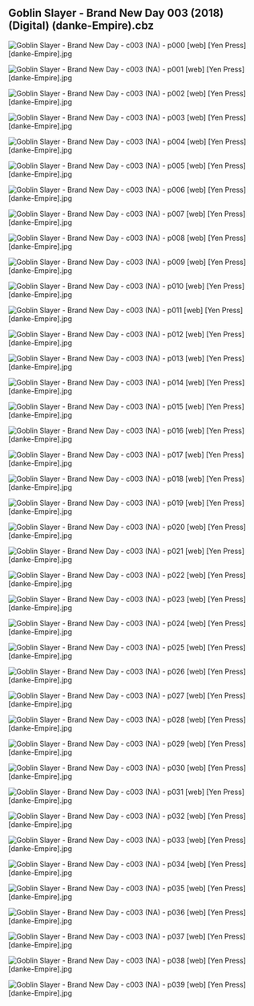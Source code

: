 ## Goblin Slayer - Brand New Day 003 (2018) (Digital) (danke-Empire).cbz

![Goblin Slayer - Brand New Day - c003 (NA) - p000 [web] [Yen Press] [danke-Empire].jpg](https://wx1.sinaimg.cn/large/6a9fdecaly1fubaaauy0hj20p011i193.jpg)

![Goblin Slayer - Brand New Day - c003 (NA) - p001 [web] [Yen Press] [danke-Empire].jpg](https://wx1.sinaimg.cn/large/6a9fdecaly1fubaacp18cj20p011idin.jpg)

![Goblin Slayer - Brand New Day - c003 (NA) - p002 [web] [Yen Press] [danke-Empire].jpg](https://wx1.sinaimg.cn/large/6a9fdecaly1fubaafvo2sj20p011iwpa.jpg)

![Goblin Slayer - Brand New Day - c003 (NA) - p003 [web] [Yen Press] [danke-Empire].jpg](https://wx1.sinaimg.cn/large/6a9fdecaly1fubaai9nxij20p011igwe.jpg)

![Goblin Slayer - Brand New Day - c003 (NA) - p004 [web] [Yen Press] [danke-Empire].jpg](https://wx1.sinaimg.cn/large/6a9fdecaly1fubaakyyunj20p011iwp3.jpg)

![Goblin Slayer - Brand New Day - c003 (NA) - p005 [web] [Yen Press] [danke-Empire].jpg](https://wx1.sinaimg.cn/large/6a9fdecaly1fubaaoqmzcj20p011i4bd.jpg)

![Goblin Slayer - Brand New Day - c003 (NA) - p006 [web] [Yen Press] [danke-Empire].jpg](https://wx1.sinaimg.cn/large/6a9fdecaly1fubaar6wpij20p011i7fs.jpg)

![Goblin Slayer - Brand New Day - c003 (NA) - p007 [web] [Yen Press] [danke-Empire].jpg](https://wx1.sinaimg.cn/large/6a9fdecaly1fubaatpxe9j20p011igvp.jpg)

![Goblin Slayer - Brand New Day - c003 (NA) - p008 [web] [Yen Press] [danke-Empire].jpg](https://wx1.sinaimg.cn/large/6a9fdecaly1fubaawm1k1j20p011iqe5.jpg)

![Goblin Slayer - Brand New Day - c003 (NA) - p009 [web] [Yen Press] [danke-Empire].jpg](https://wx1.sinaimg.cn/large/6a9fdecaly1fubaazxw1aj20p011iwo2.jpg)

![Goblin Slayer - Brand New Day - c003 (NA) - p010 [web] [Yen Press] [danke-Empire].jpg](https://wx1.sinaimg.cn/large/6a9fdecaly1fubab2f6pcj20p011igz5.jpg)

![Goblin Slayer - Brand New Day - c003 (NA) - p011 [web] [Yen Press] [danke-Empire].jpg](https://wx1.sinaimg.cn/large/6a9fdecaly1fubab4x78pj20p011itj1.jpg)

![Goblin Slayer - Brand New Day - c003 (NA) - p012 [web] [Yen Press] [danke-Empire].jpg](https://wx1.sinaimg.cn/large/6a9fdecaly1fubab755vzj20p011ik37.jpg)

![Goblin Slayer - Brand New Day - c003 (NA) - p013 [web] [Yen Press] [danke-Empire].jpg](https://wx1.sinaimg.cn/large/6a9fdecaly1fubab9iaxmj20p011iwq9.jpg)

![Goblin Slayer - Brand New Day - c003 (NA) - p014 [web] [Yen Press] [danke-Empire].jpg](https://wx1.sinaimg.cn/large/6a9fdecaly1fubabcg0zlj20p011iwqw.jpg)

![Goblin Slayer - Brand New Day - c003 (NA) - p015 [web] [Yen Press] [danke-Empire].jpg](https://wx1.sinaimg.cn/large/6a9fdecaly1fubabewhyrj20p011ik32.jpg)

![Goblin Slayer - Brand New Day - c003 (NA) - p016 [web] [Yen Press] [danke-Empire].jpg](https://wx1.sinaimg.cn/large/6a9fdecaly1fubabhmt16j20p011i12o.jpg)

![Goblin Slayer - Brand New Day - c003 (NA) - p017 [web] [Yen Press] [danke-Empire].jpg](https://wx1.sinaimg.cn/large/6a9fdecaly1fubablj0kuj20p011i48j.jpg)

![Goblin Slayer - Brand New Day - c003 (NA) - p018 [web] [Yen Press] [danke-Empire].jpg](https://wx1.sinaimg.cn/large/6a9fdecaly1fubabo25qij20p011i13z.jpg)

![Goblin Slayer - Brand New Day - c003 (NA) - p019 [web] [Yen Press] [danke-Empire].jpg](https://wx1.sinaimg.cn/large/6a9fdecaly1fubabq8j21j20p011idqj.jpg)

![Goblin Slayer - Brand New Day - c003 (NA) - p020 [web] [Yen Press] [danke-Empire].jpg](https://wx1.sinaimg.cn/large/6a9fdecaly1fubabvjzqij20p011ik26.jpg)

![Goblin Slayer - Brand New Day - c003 (NA) - p021 [web] [Yen Press] [danke-Empire].jpg](https://wx1.sinaimg.cn/large/6a9fdecaly1fubabyvqscj20p011iwo2.jpg)

![Goblin Slayer - Brand New Day - c003 (NA) - p022 [web] [Yen Press] [danke-Empire].jpg](https://wx1.sinaimg.cn/large/6a9fdecaly1fubac12lj8j20p011in7b.jpg)

![Goblin Slayer - Brand New Day - c003 (NA) - p023 [web] [Yen Press] [danke-Empire].jpg](https://wx1.sinaimg.cn/large/6a9fdecaly1fubac45g4oj20p011i7gg.jpg)

![Goblin Slayer - Brand New Day - c003 (NA) - p024 [web] [Yen Press] [danke-Empire].jpg](https://wx1.sinaimg.cn/large/6a9fdecaly1fubac9sigsj20p011iak7.jpg)

![Goblin Slayer - Brand New Day - c003 (NA) - p025 [web] [Yen Press] [danke-Empire].jpg](https://wx1.sinaimg.cn/large/6a9fdecaly1fubaccvgopj20p011igwr.jpg)

![Goblin Slayer - Brand New Day - c003 (NA) - p026 [web] [Yen Press] [danke-Empire].jpg](https://wx1.sinaimg.cn/large/6a9fdecaly1fubachaym8j20p011i48i.jpg)

![Goblin Slayer - Brand New Day - c003 (NA) - p027 [web] [Yen Press] [danke-Empire].jpg](https://wx1.sinaimg.cn/large/6a9fdecaly1fubacjqbqmj20p011in6x.jpg)

![Goblin Slayer - Brand New Day - c003 (NA) - p028 [web] [Yen Press] [danke-Empire].jpg](https://wx1.sinaimg.cn/large/6a9fdecaly1fubacmfmzij20p011itio.jpg)

![Goblin Slayer - Brand New Day - c003 (NA) - p029 [web] [Yen Press] [danke-Empire].jpg](https://wx1.sinaimg.cn/large/6a9fdecaly1fubacp1wg1j20p011iqcz.jpg)

![Goblin Slayer - Brand New Day - c003 (NA) - p030 [web] [Yen Press] [danke-Empire].jpg](https://wx1.sinaimg.cn/large/6a9fdecaly1fubacrd4ooj20p011i14a.jpg)

![Goblin Slayer - Brand New Day - c003 (NA) - p031 [web] [Yen Press] [danke-Empire].jpg](https://wx1.sinaimg.cn/large/6a9fdecaly1fubacvdihbj20p011ina3.jpg)

![Goblin Slayer - Brand New Day - c003 (NA) - p032 [web] [Yen Press] [danke-Empire].jpg](https://wx1.sinaimg.cn/large/6a9fdecaly1fubacxq39fj20p011i7ds.jpg)

![Goblin Slayer - Brand New Day - c003 (NA) - p033 [web] [Yen Press] [danke-Empire].jpg](https://wx1.sinaimg.cn/large/6a9fdecaly1fubad068pdj20p011i499.jpg)

![Goblin Slayer - Brand New Day - c003 (NA) - p034 [web] [Yen Press] [danke-Empire].jpg](https://wx1.sinaimg.cn/large/6a9fdecaly1fubad2r84vj20p011iajy.jpg)

![Goblin Slayer - Brand New Day - c003 (NA) - p035 [web] [Yen Press] [danke-Empire].jpg](https://wx1.sinaimg.cn/large/6a9fdecaly1fubad56aynj20p011iwo4.jpg)

![Goblin Slayer - Brand New Day - c003 (NA) - p036 [web] [Yen Press] [danke-Empire].jpg](https://wx1.sinaimg.cn/large/6a9fdecaly1fubad8p3vej20p011i7fl.jpg)

![Goblin Slayer - Brand New Day - c003 (NA) - p037 [web] [Yen Press] [danke-Empire].jpg](https://wx1.sinaimg.cn/large/6a9fdecaly1fubadb0d38j20p011itil.jpg)

![Goblin Slayer - Brand New Day - c003 (NA) - p038 [web] [Yen Press] [danke-Empire].jpg](https://wx1.sinaimg.cn/large/6a9fdecaly1fubadd98qgj20p011in8q.jpg)

![Goblin Slayer - Brand New Day - c003 (NA) - p039 [web] [Yen Press] [danke-Empire].jpg](https://wx1.sinaimg.cn/large/6a9fdecaly1fubadfurfdj20p011ik2e.jpg)